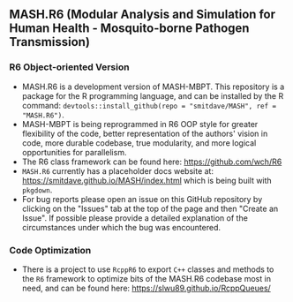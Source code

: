 ## MASH.R6 (Modular Analysis and Simulation for Human Health - Mosquito-borne Pathogen Transmission)

### R6 Object-oriented Version

* MASH.R6 is a development version of MASH-MBPT. This repository is a package for the R programming language, and can be installed by the R command: `devtools::install_github(repo = "smitdave/MASH", ref = "MASH.R6")`. 
* MASH-MBPT is being reprogrammed in R6 OOP style for greater flexibility of the code, better representation of the authors' vision in code, more durable codebase, true modularity, and more logical opportunities for parallelism.
* The R6 class framework can be found here: https://github.com/wch/R6
* `MASH.R6` currently has a placeholder docs website at: https://smitdave.github.io/MASH/index.html which is being built with `pkgdown`.
* For bug reports please open an issue on this GitHub repository by clicking on the "Issues" tab at the top of the page and then "Create an Issue". If possible please provide a detailed explanation of the circumstances under which the bug was encountered.

### Code Optimization

* There is a project to use `RcppR6` to export `C++` classes and methods to the `R6` framework to optimize bits of the MASH.R6 codebase most in need, and can be found here: https://slwu89.github.io/RcppQueues/
